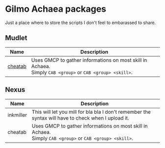 # Gilmo Achaea packages

Just a place where to store the scripts I don't feel to embarassed to share.

## Mudlet

Name | Description
---|---
[cheatab](/mudlet/cheatab.mpackage?raw=true) | Uses GMCP to gather informations on most skill in Achaea. <br>Simply `CAB <group>` or `CAB <group> <skill>`.


## Nexus

Name | Description |
-----|-------------
inkmiller | This will let you mill for bla bla I don't remember the syntax will have to check when I upload it.
cheatab | Uses GMCP to gather informations on most skill in Achaea. <br>Simply `CAB <group>` or `CAB <group> <skill>`.

